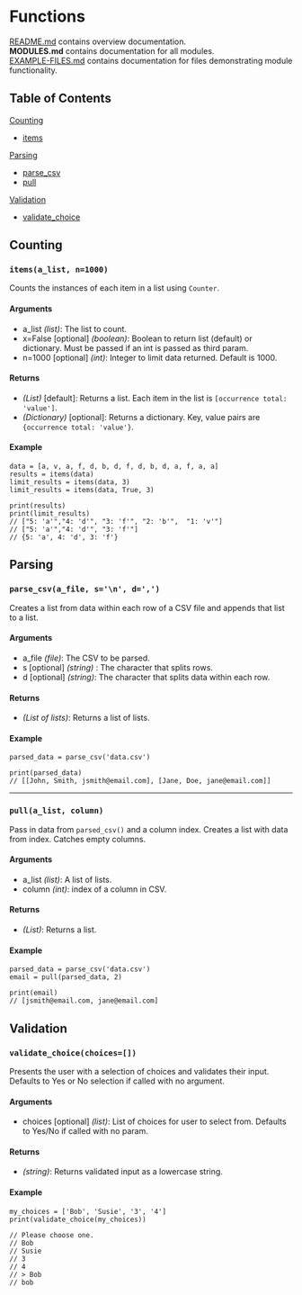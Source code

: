 # Functions  

[README.md](../README.md) contains overview documentation.  
__MODULES.md__ contains documentation for all modules.  
[EXAMPLE-FILES.md](/docs/EXAMPLE-FILES.md) contains documentation for files demonstrating module functionality.

## Table of Contents  
[Counting](https://github.com/robwa10/Parse-and-Analyze/blob/master/docs/MODULES.md#counting)  
* [items](https://github.com/robwa10/Parse-and-Analyze/blob/master/docs/MODULES.md#itemsa_list-n1000)

[Parsing](https://github.com/robwa10/Parse-and-Analyze/blob/master/docs/MODULES.md#parsing)  
* [parse_csv](https://github.com/robwa10/Parse-and-Analyze/blob/master/docs/MODULES.md#parse_csva_file-sn-d)  
* [pull](https://github.com/robwa10/Parse-and-Analyze/blob/master/docs/MODULES.md#pulla_list-n)

[Validation](https://github.com/robwa10/Parse-and-Analyze/blob/master/docs/MODULES.md#validation)  
* [validate_choice](https://github.com/robwa10/Parse-and-Analyze/blob/master/docs/MODULES.md#validate_choicechoices)


## Counting  

### `items(a_list, n=1000)`  
Counts the instances of each item in a list using `Counter`.  

#### Arguments  
- a_list *(list)*: The list to count.  
- x=False [optional] *(boolean)*: Boolean to return list (default) or dictionary. Must be passed if an int is passed as third param.  
- n=1000 [optional] *(int)*: Integer to limit data returned. Default is 1000.  


#### Returns  
- *(List)* [default]: Returns a list. Each item in the list is `[occurrence total: 'value']`.
- *(Dictionary)* [optional]: Returns a dictionary. Key, value pairs are `{occurrence total: 'value'}`.

#### Example  
```
data = [a, v, a, f, d, b, d, f, d, b, d, a, f, a, a]
results = items(data)
limit_results = items(data, 3)
limit_results = items(data, True, 3)

print(results)
print(limit_results)
// ["5: 'a'","4: 'd'", "3: 'f'", "2: 'b'",  "1: 'v'"]
// ["5: 'a'","4: 'd'", "3: 'f'"]
// {5: 'a', 4: 'd', 3: 'f'}
```

## Parsing

### `parse_csv(a_file, s='\n', d=',')`  
Creates a list from data within each row of a CSV file and appends that list to a list.

#### Arguments
- a_file *(file)*: The CSV to be parsed.
- s [optional] *(string)* : The character that splits rows.
- d [optional] *(string)*: The character that splits data within each row.

#### Returns
- *(List of lists)*: Returns a list of lists.  

#### Example
```
parsed_data = parse_csv('data.csv')

print(parsed_data)
// [[John, Smith, jsmith@email.com], [Jane, Doe, jane@email.com]]
```  
___  

### `pull(a_list, column)`  
Pass in data from `parsed_csv()` and a column index. Creates a list with data from index. Catches empty columns.

#### Arguments  
- a_list *(list)*: A list of lists.
- column *(int)*: index of a column in CSV.

#### Returns  
- *(List)*: Returns a list.  

#### Example  
```
parsed_data = parse_csv('data.csv')  
email = pull(parsed_data, 2)

print(email)
// [jsmith@email.com, jane@email.com]
```
## Validation

### `validate_choice(choices=[])`  
Presents the user with a selection of choices and validates their input. Defaults to Yes or No selection if called with no argument.

#### Arguments
- choices [optional] *(list)*: List of choices for user to select from. Defaults to Yes/No if called with no param.

#### Returns
- *(string)*: Returns validated input as a lowercase string.  

#### Example
```
my_choices = ['Bob', 'Susie', '3', '4']
print(validate_choice(my_choices))

// Please choose one.
// Bob
// Susie
// 3
// 4
// > Bob
// bob
```  
